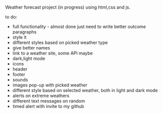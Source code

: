Weather forecast project (in progress) using html,css and js. 

to do:
- full functionality - almost done just need to write better outcome paragraphs
- style it
- different styles based on picked weather type
- give better names
- link to a weather site, some API maybe
- dark,light mode
- icons
- header
- footer
- sounds
- images pop-up with picked weather
- different style based on selected weather, both in light and dark mode
- alerts on extreme weathers
- different text messages on random
- timed alert with invite to my github

